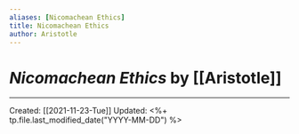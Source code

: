 ```yaml
---
aliases: [Nicomachean Ethics]
title: Nicomachean Ethics
author: Aristotle
---
```

# *Nicomachean Ethics* by [[Aristotle]]


---
Created: [[2021-11-23-Tue]]
Updated: <%+ tp.file.last_modified_date("YYYY-MM-DD") %>

